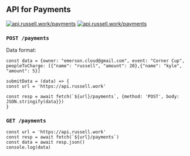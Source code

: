 ## API for Payments
[![api.russell.work/payments](https://img.shields.io/endpoint?url=https%3A%2F%2Fapi.russell.work%2Fserver_status%3Fbadge%3Dhttps%3A%2F%2Fapi.russell.work/payments)](https://api.russell.work/payments)
[![api.russell.work/payments](https://img.shields.io/endpoint?url=https%3A%2F%2Fapi.russell.work%2Fserver_status%3Fuptimes%3D1%26badge%3Dhttps%3A%2F%2Fapi.russell.work/payments)](https://api.russell.work/payments)

### `POST /payments`

Data format: 

    const data = {owner: "emerson.cloud@gmail.com", event: "Corner Cup", peopleToCharge: [{"name": "russell", "amount": 20},{"name": "kyle", "amount": 5}]
    
    submitData = (data) => {
    const url = 'https://api.russell.work'
    
    const resp = await fetch(`${url}/payments`, {method: 'POST', body: JSON.stringify(data}})
    }

### `GET /payments`

    const url = 'https://api.russell.work'
    const resp = await fetch(`${url}/payments`)
    const data = await resp.json()
    console.log(data)
